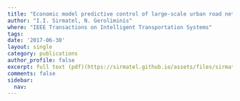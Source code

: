 ```yaml
---
title: "Economic model predictive control of large-scale urban road networks via perimeter control and regional route guidance"
author: "I.I. Sirmatel, N. Geroliminis"
where: "IEEE Transactions on Intelligent Transportation Systems"
tags: 
date: '2017-06-30'
layout: single
category: publications
author_profile: false
excerpt: full text (pdf)(https://sirmatel.github.io/assets/files/sirmatel2017economic.pdf)
comments: false
sidebar:
  nav: 
---
```

